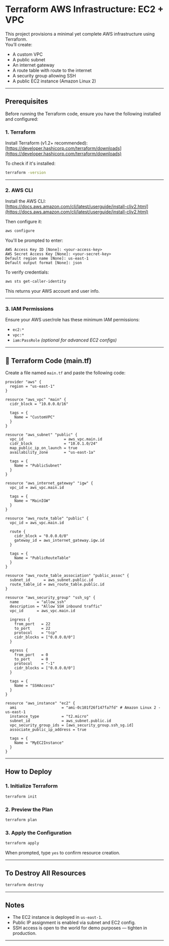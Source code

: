 #  Terraform AWS Infrastructure: EC2 + VPC

This project provisions a minimal yet complete AWS infrastructure using Terraform.  
You’ll create:

-  A custom VPC
-  A public subnet
-  An internet gateway
-  A route table with route to the internet
-  A security group allowing SSH
-  A public EC2 instance (Amazon Linux 2)

---

##  Prerequisites

Before running the Terraform code, ensure you have the following installed and configured:

###  1. Terraform

Install Terraform (v1.2+ recommended):  
[https://developer.hashicorp.com/terraform/downloads](https://developer.hashicorp.com/terraform/downloads)

To check if it's installed:

```bash
terraform -version
```

---

###  2. AWS CLI

Install the AWS CLI:  
[https://docs.aws.amazon.com/cli/latest/userguide/install-cliv2.html](https://docs.aws.amazon.com/cli/latest/userguide/install-cliv2.html)

Then configure it:

```bash
aws configure
```

You'll be prompted to enter:

```text
AWS Access Key ID [None]: <your-access-key>
AWS Secret Access Key [None]: <your-secret-key>
Default region name [None]: us-east-1
Default output format [None]: json
```

To verify credentials:

```bash
aws sts get-caller-identity
```

This returns your AWS account and user info.

---

###  3. IAM Permissions

Ensure your AWS user/role has these minimum IAM permissions:

- `ec2:*`
- `vpc:*`
- `iam:PassRole` *(optional for advanced EC2 configs)*

---

## 🧾 Terraform Code (main.tf)

Create a file named `main.tf` and paste the following code:

```hcl
provider "aws" {
  region = "us-east-1"
}

resource "aws_vpc" "main" {
  cidr_block = "10.0.0.0/16"

  tags = {
    Name = "CustomVPC"
  }
}

resource "aws_subnet" "public" {
  vpc_id                  = aws_vpc.main.id
  cidr_block              = "10.0.1.0/24"
  map_public_ip_on_launch = true
  availability_zone       = "us-east-1a"

  tags = {
    Name = "PublicSubnet"
  }
}

resource "aws_internet_gateway" "igw" {
  vpc_id = aws_vpc.main.id

  tags = {
    Name = "MainIGW"
  }
}

resource "aws_route_table" "public" {
  vpc_id = aws_vpc.main.id

  route {
    cidr_block = "0.0.0.0/0"
    gateway_id = aws_internet_gateway.igw.id
  }

  tags = {
    Name = "PublicRouteTable"
  }
}

resource "aws_route_table_association" "public_assoc" {
  subnet_id      = aws_subnet.public.id
  route_table_id = aws_route_table.public.id
}

resource "aws_security_group" "ssh_sg" {
  name        = "allow_ssh"
  description = "Allow SSH inbound traffic"
  vpc_id      = aws_vpc.main.id

  ingress {
    from_port   = 22
    to_port     = 22
    protocol    = "tcp"
    cidr_blocks = ["0.0.0.0/0"]
  }

  egress {
    from_port   = 0
    to_port     = 0
    protocol    = "-1"
    cidr_blocks = ["0.0.0.0/0"]
  }

  tags = {
    Name = "SSHAccess"
  }
}

resource "aws_instance" "ec2" {
  ami                    = "ami-0c101f26f147fa7fd" # Amazon Linux 2 - us-east-1
  instance_type          = "t2.micro"
  subnet_id              = aws_subnet.public.id
  vpc_security_group_ids = [aws_security_group.ssh_sg.id]
  associate_public_ip_address = true

  tags = {
    Name = "MyEC2Instance"
  }
}
```

---

##  How to Deploy

### 1. Initialize Terraform

```bash
terraform init
```

### 2. Preview the Plan

```bash
terraform plan
```

### 3. Apply the Configuration

```bash
terraform apply
```

When prompted, type `yes` to confirm resource creation.

---

##  To Destroy All Resources

```bash
terraform destroy
```

---

##  Notes

- The EC2 instance is deployed in `us-east-1`.
- Public IP assignment is enabled via subnet and EC2 config.
- SSH access is open to the world for demo purposes — tighten in production.

---

